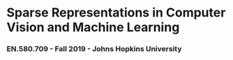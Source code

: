 # Sparse Representations in Computer Vision and Machine Learning
### EN.580.709 - Fall 2019 - Johns Hopkins University

